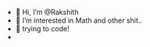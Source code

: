 - 👋 Hi, I’m @Rakshith
- 👀 I’m interested in Math and other shit..
- 🌱 trying to code!
- 

<!---
Rakshith-MV/Rakshith-MV is a ✨ special ✨ repository because its `README.md` (this file) appears on your GitHub profile.
You can click the Preview link to take a look at your changes.
--->
